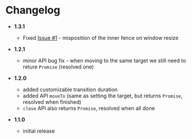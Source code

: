 # Changelog

* __1.3.1__
  * Fixed [Issue #1](https://github.com/gullerya/spotlight/issues/1) - misposition of the inner fence on window resize

* __1.2.1__
  * minor API bug fix - when moving to the same target we still need to reture `Promise` (resolved one)

* __1.2.0__
  * added customizable transition duration
  * added API `moveTo` (same as setting the target, but returns `Promise`, resolved when finished)
  * `close` API also returns `Promise`, resolved when all done

* __1.1.0__
  * initial release